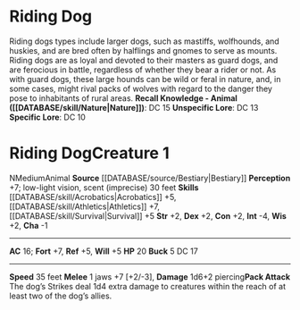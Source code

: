 ﻿---
ac: '16'
alignment: N
all_resistance: null
burrow_speed: null
charisma: '-1'
climb_speed: null
constitution: '+2'
creature_ability:
- Buck
- Pack Attack
creature_family: '[[DATABASE/monsterfamily/Dog|Dog]]'
description: 'Riding dogs types include larger dogs, such as mastiffs, wolfhounds,
  and huskies, and are bred often by halflings and gnomes to serve as mounts. Riding
  dogs are as loyal and devoted to their masters as guard dogs, and are ferocious
  in battle, regardless of whether they bear a rider or not. As with guard dogs, these
  large hounds can be wild or feral in nature, and, in some cases, might rival packs
  of wolves with regard to the danger they pose to inhabitants of rural areas.<br/><br/><b><u>Recall
  Knowledge - Animal</u> ( [[DATABASE/skill/Nature|Nature]] )</b>: DC 15<br/><b><u>Unspecific
  Lore</u></b>: DC 13<br/><b><u>Specific Lore</u></b>: DC 10'
dexterity: '+2'
element: null
fly_speed: null
fortitude: '+7'
hardness: null
hp: '20'
id: '125'
immunity: null
intelligence: '-4'
land_speed: '35'
language: null
level: '1'
max_speed: '35'
name: Riding Dog
perception: '+7'
rarity: Common
reflex: '+5'
resistance: null
rus_type_level: null
school: null
sense:
- low-light vision
- scent (imprecise) 30 feet
size: Medium
skill:
- '[[DATABASE/skill/Acrobatics|Acrobatics]] +5'
- '[[DATABASE/skill/Athletics|Athletics]] +7'
- '[[DATABASE/skill/Survival|Survival]] +5'
source: '[[DATABASE/source/Bestiary|Bestiary]]'
speed:
- 35 feet
spell: null
strength: '+2'
strength_req: '2'
strongest_save:
- Fortitude
swim_speed: null
trait:
- '[[DATABASE/trait/Animal|Animal]]'
type: Creature
vision: Low-light vision
weakest_save:
- Reflex
- Will
weakness: null
will: '+5'
wisdom: '+2'

---
# Riding Dog

Riding dogs types include larger dogs, such as mastiffs, wolfhounds, and huskies, and are bred often by halflings and gnomes to serve as mounts. Riding dogs are as loyal and devoted to their masters as guard dogs, and are ferocious in battle, regardless of whether they bear a rider or not. As with guard dogs, these large hounds can be wild or feral in nature, and, in some cases, might rival packs of wolves with regard to the danger they pose to inhabitants of rural areas.
**Recall Knowledge - Animal ([[DATABASE/skill/Nature|Nature]])**: DC 15
**Unspecific Lore**: DC 13
**Specific Lore**: DC 10

# Riding Dog<span class="item-type">Creature 1</span>

<span class="trait-alignment item-trait">N</span><span class="trait-size item-trait">Medium</span><span class="item-trait">Animal</span>
**Source** [[DATABASE/source/Bestiary|Bestiary]]
**Perception** +7; low-light vision, scent (imprecise) 30 feet
**Skills** [[DATABASE/skill/Acrobatics|Acrobatics]] +5, [[DATABASE/skill/Athletics|Athletics]] +7, [[DATABASE/skill/Survival|Survival]] +5
**Str** +2, **Dex** +2, **Con** +2, **Int** -4, **Wis** +2, **Cha** -1

---
**AC** 16; **Fort** +7, **Ref** +5, **Will** +5
**HP** 20
<span class="in-box-ability">**Buck** <span class="action-icon">5</span> DC 17</span>

---
**Speed** 35 feet
<span class="in-box-ability">**Melee** <span class="action-icon">1</span> jaws +7 [+2/-3], **Damage** 1d6+2 piercing</span><span class="in-box-ability">**Pack Attack** The dog’s Strikes deal 1d4 extra damage to creatures within the reach of at least two of the dog’s allies.</span>